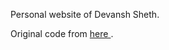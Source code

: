 Personal website of Devansh Sheth.

Original code from <a href="https://www.dcassol.com"> here </a>.


